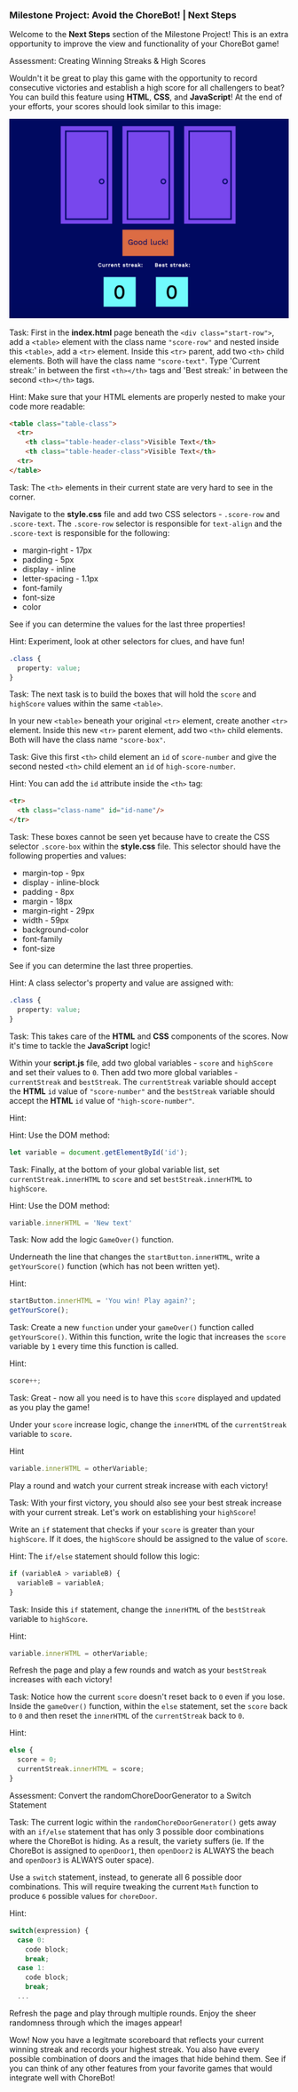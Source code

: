 ### Milestone Project: Avoid the ChoreBot! | Next Steps

Welcome to the __Next Steps__ section of the Milestone Project! This is an extra opportunity to improve the view and functionality of your ChoreBot game!

Assessment: Creating Winning Streaks & High Scores

Wouldn't it be great to play this game with the opportunity to record consecutive victories and establish a high score for all challengers to beat? You can build this feature using __HTML__, __CSS__, and __JavaScript__! At the end of your efforts, your scores should look similar to this image:

![High-Score](next-step-local-images/high_score.png)

Task: First in the __index.html__ page beneath the `<div class="start-row">`, add a `<table>` element with the class name `"score-row"` and nested inside this `<table>`, add a `<tr>` element. Inside this `<tr>` parent, add two `<th>` child elements. Both will have the class name `"score-text"`. Type 'Current streak:' in between the first `<th></th>` tags and 'Best streak:' in between the second `<th></th>` tags.

Hint: Make sure that your HTML elements are properly nested to make your code more readable:
```html
<table class="table-class">
  <tr>
    <th class="table-header-class">Visible Text</th>
    <th class="table-header-class">Visible Text</th>
  <tr>
</table>
```

Task: The `<th>` elements in their current state are very hard to see in the corner.  

Navigate to the __style.css__ file and add two CSS selectors - `.score-row` and `.score-text`.  The `.score-row` selector is responsible for `text-align` and the `.score-text` is responsible for the following:

  * margin-right - 17px
  * padding - 5px 
  * display - inline
  * letter-spacing - 1.1px
  * font-family 
  * font-size 
  * color 

See if you can determine the values for the last three properties!

Hint: Experiment, look at other selectors for clues, and have fun!
```css
.class { 
  property: value;
}
```

Task: The next task is to build the boxes that will hold the `score` and `highScore` values within the same `<table>`.  

In your new `<table>` beneath your original `<tr>` element, create another `<tr>` element. Inside this new `<tr>` parent element, add two `<th>` child elements. Both will have the class name `"score-box"`.

Task: Give this first `<th>` child element an `id` of `score-number` and give the second nested `<th>` child element an `id` of `high-score-number`.

Hint: You can add the `id` attribute inside the `<th>` tag:
```html
<tr>
  <th class="class-name" id="id-name"/> 
</tr>
```

Task: These boxes cannot be seen yet because have to create the CSS selector `.score-box` within the __style.css__ file. This selector should have the following properties and values:

  * margin-top - 9px 
  * display - inline-block
  * padding - 8px
  * margin - 18px
  * margin-right - 29px
  * width - 59px
  * background-color
  * font-family
  * font-size

See if you can determine the last three properties.

Hint: A class selector's property and value are assigned with:
```css
.class { 
  property: value;
}
```

Task: This takes care of the __HTML__ and __CSS__ components of the scores. Now it's time to tackle the __JavaScript__ logic! 

Within your __script.js__ file, add two global variables - `score` and `highScore` and set their values to `0`. Then add two more global variables - `currentStreak` and `bestStreak`. The `currentStreak` variable should accept the __HTML__ `id` value of `"score-number"` and the `bestStreak` variable should accept the __HTML__ `id` value of `"high-score-number"`. 

Hint:

Hint: Use the DOM method: 
```js
let variable = document.getElementById('id');
```

Task: Finally, at the bottom of your global variable list, set `currentStreak.innerHTML` to `score` and set `bestStreak.innerHTML` to `highScore`.

Hint: Use the DOM method: 
```js
variable.innerHTML = 'New text'
```

Task: Now add the logic `GameOver()` function.

Underneath the line that changes the `startButton.innerHTML`, write a `getYourScore()` function (which has not been written yet).

Hint: 
```js
startButton.innerHTML = 'You win! Play again?';
getYourScore();
```

Task: Create a new `function` under your `gameOver()` function called `getYourScore()`. Within this function, write the logic that increases the `score` variable by `1` every time this function is called.

Hint:
```js
score++;
```

Task: Great - now all you need is to have this `score` displayed and updated as you play the game! 

Under your `score` increase logic, change the `innerHTML` of the `currentStreak` variable to `score`.

Hint
```js
variable.innerHTML = otherVariable;
```

Play a round and watch your current streak increase with each victory!

Task: With your first victory, you should also see your best streak increase with your current streak. Let's work on establishing your `highScore`!

Write an `if` statement that checks if your `score` is greater than your `highScore`. If it does, the `highScore` should be assigned to the value of `score`.

Hint: The `if/else` statement should follow this logic:
```js
if (variableA > variableB) {
  variableB = variableA;
}
```

Task: Inside this `if` statement, change the `innerHTML` of the `bestStreak` variable to `highScore`.

Hint:
```js
variable.innerHTML = otherVariable;
```

Refresh the page and play a few rounds and watch as your `bestStreak` increases with each victory!

Task: Notice how the current `score` doesn't reset back to `0` even if you lose. Inside the `gameOver()` function, within the `else` statement, set the `score` back to `0` and then reset the `innerHTML` of the `currentStreak` back to `0`.

Hint:
```js
else {
  score = 0;
  currentStreak.innerHTML = score;
}
```

Assessment: Convert the randomChoreDoorGenerator to a Switch Statement

Task: The current logic within the `randomChoreDoorGenerator()` gets away with an `if/else` statement that has only 3 possible door combinations where the ChoreBot is hiding.  As a result, the variety suffers (ie. If the ChoreBot is assigned to `openDoor1`, then `openDoor2` is ALWAYS the beach and `openDoor3` is ALWAYS outer space).

Use a `switch` statement, instead, to generate all 6 possible door combinations. This will require tweaking the current `Math` function to produce `6` possible values for `choreDoor`.

Hint:
```js
switch(expression) {
  case 0:
    code block;
    break;
  case 1:
    code block;
    break;
  ...
```

Refresh the page and play through multiple rounds. Enjoy the sheer randomness through which the images appear!

Wow! Now you have a legitmate scoreboard that reflects your current winning streak and records your highest streak. You also have every possible combination of doors and the images that hide behind them. See if you can think of any other features from your favorite games that would integrate well with ChoreBot!

